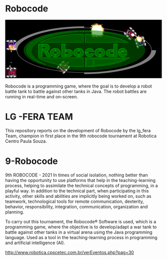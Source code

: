 # Robocode


![robocode_logo_tanks.png](https://github.com/kauanmatos224/9-Robocode/blob/main/robocode_logo_tanks.png)

Robocode is a programming game, where the goal is to develop a robot battle tank to battle against other tanks in Java. The robot battles are running in real-time and on-screen.

# LG -FERA TEAM

This repository reports on the development of Robocode by the lg_fera Team, champion in first place in the 9th robocode tournament at Robotica Centro Paula Souza.



# 9-Robocode

9th ROBOCODE - 2021
In times of social isolation, nothing better than having the opportunity to use platforms that help in the teaching-learning process, helping to assimilate the technical concepts of programming, in a playful way. In addition to the technical part, when participating in this activity, other skills and abilities are implicitly being worked on, such as teamwork, technological tools for remote communication, dexterity, behavior, responsibility, integration, communication, organization and planning.

To carry out this tournament, the Robocode® Software is used, which is a programming game, where the objective is to develop/adapt a war tank to battle against other tanks in a virtual arena using the Java programming language. Used as a tool in the teaching-learning process in programming and artificial intelligence (AI).

http://www.robotica.cpscetec.com.br/verEventos.php?pag=30

